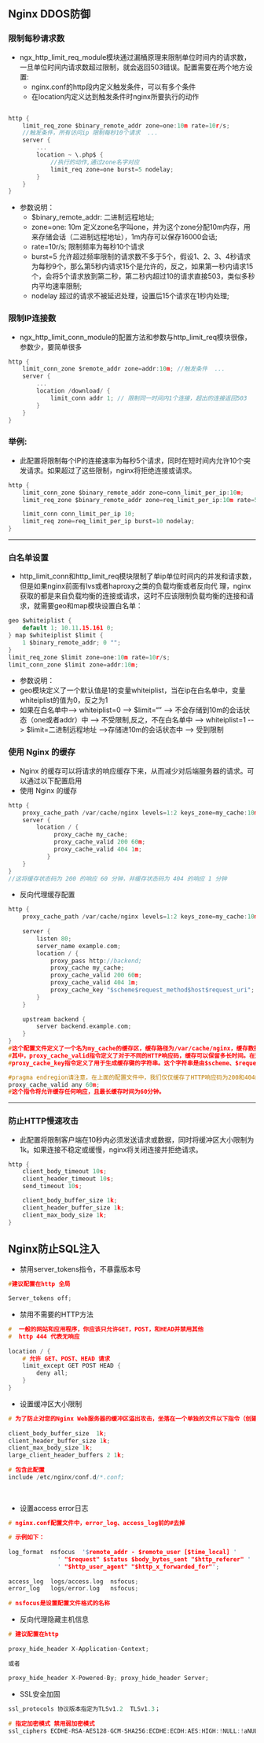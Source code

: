 ## Nginx DDOS防御

### 限制每秒请求数

- ngx_http_limit_req_module模块通过漏桶原理来限制单位时间内的请求数，一旦单位时间内请求数超过限制，就会返回503错误。配置需要在两个地方设置:
  - nginx.conf的http段内定义触发条件，可以有多个条件
  - 在location内定义达到触发条件时nginx所要执行的动作

```C

http {
  	limit_req_zone $binary_remote_addr zone=one:10m rate=10r/s;
	//触发条件，所有访问ip 限制每秒10个请求  ...
	server {
  		...
		location ~ \.php$ {
			//执行的动作,通过zone名字对应
    		limit_req zone=one burst=5 nodelay; 
 		}
 	}
}
```

- 参数说明：
  - $binary_remote_addr: 二进制远程地址;
  - zone=one: 10m 定义zone名字叫one，并为这个zone分配10m内存，用来存储会话（二进制远程地址），1m内存可以保存16000会话;
  - rate=10r/s; 限制频率为每秒10个请求
  - burst=5 允许超过频率限制的请求数不多于5个，假设1、2、3、4秒请求为每秒9个，那么第5秒内请求15个是允许的，反之，如果第一秒内请求15个，会将5个请求放到第二秒，第二秒内超过10的请求直接503，类似多秒内平均速率限制;
  - nodelay 超过的请求不被延迟处理，设置后15个请求在1秒内处理;

### 限制IP连接数

- ngx_http_limit_conn_module的配置方法和参数与http_limit_req模块很像，参数少，要简单很多

```C
http {
  	limit_conn_zone $remote_addr zone=addr:10m; //触发条件  ...  
	server { 
  		...   
		location /download/ { 
   			limit_conn addr 1; // 限制同一时间内1个连接，超出的连接返回503 
    	} 
   	}
}

```

### 举例:

- 此配置将限制每个IP的连接速率为每秒5个请求，同时在短时间内允许10个突发请求。如果超过了这些限制，nginx将拒绝连接或请求。

```C
http {
    limit_conn_zone $binary_remote_addr zone=conn_limit_per_ip:10m;
    limit_req_zone $binary_remote_addr zone=req_limit_per_ip:10m rate=5r/s;

    limit_conn conn_limit_per_ip 10;
    limit_req zone=req_limit_per_ip burst=10 nodelay;
}
```

---

### 白名单设置

- http_limit_conn和http_limit_req模块限制了单ip单位时间内的并发和请求数，但是如果nginx前面有lvs或者haproxy之类的负载均衡或者反向代 理，nginx获取的都是来自负载均衡的连接或请求，这时不应该限制负载均衡的连接和请求，就需要geo和map模块设置白名单：

```C
geo $whiteiplist {
	default 1; 10.11.15.161 0; 
} map $whiteiplist $limit {
	1 $binary_remote_addr; 0 ""; 
} 
limit_req_zone $limit zone=one:10m rate=10r/s;
limit_conn_zone $limit zone=addr:10m;
```

- 参数说明：
- geo模块定义了一个默认值是1的变量whiteiplist，当在ip在白名单中，变量whiteiplist的值为0，反之为1
- 如果在白名单中–> whiteiplist=0 --> $limit=“” --> 不会存储到10m的会话状态（one或者addr）中 --> 不受限制,反之，不在白名单中 --> whiteiplist=1 --> $limit=二进制远程地址 -->存储进10m的会话状态中 --> 受到限制

### 使用 Nginx 的缓存

- Nginx 的缓存可以将请求的响应缓存下来，从而减少对后端服务器的请求。可以通过以下配置启用
- 使用 Nginx 的缓存

```C
http {
    proxy_cache_path /var/cache/nginx levels=1:2 keys_zone=my_cache:10m inactive=60m;
    server {
        location / {
             proxy_cache my_cache;
             proxy_cache_valid 200 60m;
             proxy_cache_valid 404 1m;
           }
    }
}
//这将缓存状态码为 200 的响应 60 分钟，并缓存状态码为 404 的响应 1 分钟
```

- 反向代理缓存配置

```C
http {
    proxy_cache_path /var/cache/nginx levels=1:2 keys_zone=my_cache:10m inactive=60m;
  
    server {
        listen 80;
        server_name example.com;
        location / {
            proxy_pass http://backend;
            proxy_cache my_cache;
            proxy_cache_valid 200 60m;
            proxy_cache_valid 404 1m;
            proxy_cache_key "$scheme$request_method$host$request_uri";
        }
    }
  
    upstream backend {
        server backend.example.com;
    }
}
#这个配置文件定义了一个名为my_cache的缓存区，缓存路径为/var/cache/nginx，缓存数据的存储级别为1:2，最长缓存时间为60分钟。这个缓存区被用于代理到backend服务器的请求。
#其中，proxy_cache_valid指令定义了对于不同的HTTP响应码，缓存可以保留多长时间。在这个示例中，对于HTTP响应码为200的响应，缓存可以保留60分钟，对于HTTP响应码为404的响应，缓存只能保留1分钟。
#proxy_cache_key指令定义了用于生成缓存键的字符串。这个字符串是由$scheme、$request_method、$host和$request_uri这些变量组成的。这个缓存键将作为缓存数据的唯一标识符。

#pragma endregion请注意，在上面的配置文件中，我们仅仅缓存了HTTP响应码为200和404的响应。如果您希望缓存所有的响应，可以使用以下的proxy_cache_valid指令：
proxy_cache_valid any 60m;
#这个指令将允许缓存任何响应，且最长缓存时间为60分钟。

```
---
### 防止HTTP慢速攻击

- 此配置将限制客户端在10秒内必须发送请求或数据，同时将缓冲区大小限制为1k。如果连接不稳定或缓慢，nginx将关闭连接并拒绝请求。

```C
http {
    client_body_timeout 10s;
    client_header_timeout 10s;
    send_timeout 10s;

    client_body_buffer_size 1k;
    client_header_buffer_size 1k;
    client_max_body_size 1k;
}
```

## Nginx防止SQL注入

- 禁用server_tokens指令，不暴露版本号

```C
#建议配置在http 全局

Server_tokens off;
```

- 禁用不需要的HTTP方法

```C
#  一般的网站和应用程序，你应该只允许GET，POST，和HEAD并禁用其他
#  http 444 代表无响应 
 
location / {
    # 允许 GET、POST、HEAD 请求
    limit_except GET POST HEAD {
        deny all;
    }
}
```

- 设置缓冲区大小限制

```C
# 为了防止对您的Nginx Web服务器的缓冲区溢出攻击，坐落在一个单独的文件以下指令（创建的文件名为/etc/nginx/conf.d/buffer.conf为例）
 
client_body_buffer_size  1k;
client_header_buffer_size 1k;
client_max_body_size 1k;
large_client_header_buffers 2 1k;
 
# 包含此配置
include /etc/nginx/conf.d/*.conf;
 
 
```

- 设置access error日志

```C
# nginx.conf配置文件中，error_log、access_log前的#去掉
 
# 示例如下：
 
log_format  nsfocus  '$remote_addr - $remote_user [$time_local] '
              ' "$request" $status $body_bytes_sent "$http_referer" '
              ' "$http_user_agent" "$http_x_forwarded_for"'; 
 
access_log  logs/access.log  nsfocus;
error_log   logs/error.log   nsfocus;
 
# nsfocus是设置配置文件格式的名称
```

- 反向代理隐藏主机信息

```C
# 建议配置在http
 
proxy_hide_header X-Application-Context;
 
或者
 
proxy_hide_header X-Powered-By; proxy_hide_header Server;
```

- SSL安全加固

```C
ssl_protocols 协议版本指定为TLSv1.2  TLSv1.3；
 
# 指定加密模式 禁用弱加密模式
ssl_ciphers ECDHE-RSA-AES128-GCM-SHA256:ECDHE:ECDH:AES:HIGH:!NULL:!aNULL:!MD5:!3DES:!ADH:!RC4:!DH:!DHE;
```

